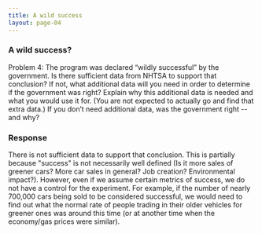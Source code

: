 ```yaml
---
title: A wild success
layout: page-04
---
```


### A wild success?

Problem 4: The program was declared “wildly successful” by the government.  Is there sufficient data from NHTSA to support that conclusion?  If not, what additional data will you need in order to determine if the government was right?  Explain why this additional data is needed and what you would use it for.  (You are not expected to actually go and find that extra data.)  If you don’t need additional data, was the government right -- and why? 

### Response

There is not sufficient data to support that conclusion. This is partially because "success" is not necessarily well defined (Is it more sales of greener cars? More car sales in general? Job creation? Environmental impact?). However, even if we assume certain metrics of success, we do not have a control for the experiment. For example, if the number of nearly 700,000 cars being sold to be considered successful, we would need to find out what the normal rate of people trading in their older vehicles for greener ones was around this time (or at another time when the economy/gas prices were similar). 